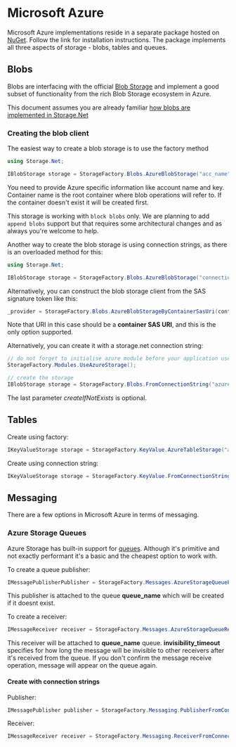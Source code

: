 # Microsoft Azure

Microsoft Azure implementations reside in a separate package hosted on [NuGet](https://www.nuget.org/packages/Storage.Net.Microsoft.Azure/). Follow the link for installation instructions. The package implements all three aspects of storage - blobs, tables and queues.

## Blobs

Blobs are interfacing with the official [Blob Storage](https://azure.microsoft.com/en-gb/services/storage/blobs/) and implement a good subset of functionality from the rich Blob Storage ecosystem in Azure.

This document assumes you are already familiar [how blobs are implemented in Storage.Net](../blob-storage/index.md)

### Creating the blob client

The easiest way to create a blob storage is to use the factory method

```csharp
using Storage.Net;

IBlobStorage storage = StorageFactory.Blobs.AzureBlobStorage("acc_name", "acc_key", "container_name");
```

You need to provide Azure specific information like account name and key. Container name is the root container where blob operations will refer to. If the container doesn't exist it will be created first.

This storage is working with `block blobs` only. We are planning to add `append blobs` support but that requires some architectural changes and as always you're welcome to help.

Another way to create the blob storage is using connection strings, as there is an overloaded method for this:

```csharp
using Storage.Net;

IBlobStorage storage = StorageFactory.Blobs.AzureBlobStorage("connection_string", "container_name");
```

Alternatively, you can construct the blob storage client from the SAS signature token like this:

```csharp
_provider = StorageFactory.Blobs.AzureBlobStorageByContainerSasUri(containerSasUri);
```

Note that URI in this case should be a **container SAS URI**, and this is the only option supported.

Alternatively, you can create it with a storage.net connection string:

```csharp
// do not forget to initialise azure module before your application uses connection strings:
StorageFactory.Modules.UseAzureStorage();

// create the storage
IBlobStorage storage = StorageFactory.Blobs.FromConnectionString("azure.blob://account=account_name;container=container_name;key=storage_key;createIfNotExists=false/true");
```

The last parameter *createIfNotExists* is optional.

## Tables

Create using factory:

```csharp
IKeyValueStorage storage = StorageFactory.KeyValue.AzureTableStorage("account_name", "account_key");
```

Create using connection string:

```csharp
IKeyValueStorage storage = StorageFactory.KeyValue.FromConnectionString("azure.table://account=account_name;key=storage_key");
```

## Messaging

There are a few options in Microsoft Azure in terms of messaging.

### Azure Storage Queues

Azure Storage has built-in support for [queues](https://docs.microsoft.com/en-us/azure/storage/storage-dotnet-how-to-use-queues). Although it's primitive and not exactly performant it's a basic and the cheapest option to work with.

To create a queue publisher:

```csharp
IMessagePublisherPublisher = StorageFactory.Messages.AzureStorageQueuePublisher("storage_name", "storage_key", "queue_name");
```

This publisher is attached to the queue **queue_name** which will be created if it doesnt exist.

To create a receiver:

```csharp
IMessageReceiver receiver = StorageFactory.Messages.AzureStorageQueueReceiver("storage_name", "storage_key", "queue_name", "invisibility_timeout");
``` 

This receiver will be attached to **queue_name** queue. **invisibility_timeout** specifies for how long the message will be invisible to other receivers after it's received from the queue. If you don't confirm the message receive operation, message will appear on the queue again.

#### Create with connection strings

Publisher:

```csharp
IMessagePublisher publisher = StorageFactory.Messaging.PublisherFromConnectionString("azure.queue://account=account_name;key=account_key;queue=queue_name");
```

Receiver:

```csharp
IMessageReceiver receiver = StorageFactory.Messaging.ReceiverFromConnectionString("azure.queue://account=account_name;key=account_key;queue=queue_name[;invisibility=invisibility_timeout_timespan][;poll=polling_interval_timespan]");
```